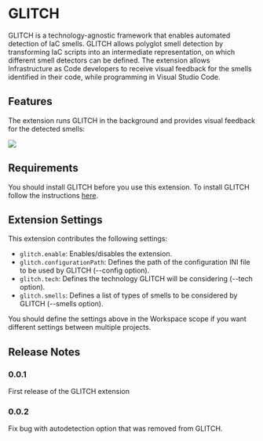 # GLITCH

GLITCH is a technology-agnostic framework that enables automated detection of IaC smells. GLITCH allows polyglot smell detection by transforming IaC scripts into an intermediate representation, on which different smell detectors can be defined. The extension allows Infrastructure as Code developers to receive visual feedback for the smells identified in their code, while programming in Visual Studio Code.

## Features

The extension runs GLITCH in the background and provides visual feedback for the detected smells:

![](https://raw.githubusercontent.com/sr-lab/GLITCH/main/vscode-extension/glitch/images/feature.png)

## Requirements

You should install GLITCH before you use this extension. To install GLITCH follow the instructions [here](https://github.com/sr-lab/GLITCH).

## Extension Settings

This extension contributes the following settings:

* `glitch.enable`: Enables/disables the extension.
* `glitch.configurationPath`: Defines the path of the configuration INI file to be used by GLITCH (--config option).
* `glitch.tech`: Defines the technology GLITCH will be considering (--tech option).
* `glitch.smells`: Defines a list of types of smells to be considered by GLITCH (--smells option).

You should define the settings above in the Workspace scope if you want different settings between multiple projects.

## Release Notes

### 0.0.1

First release of the GLITCH extension

### 0.0.2

Fix bug with autodetection option that was removed from GLITCH.
